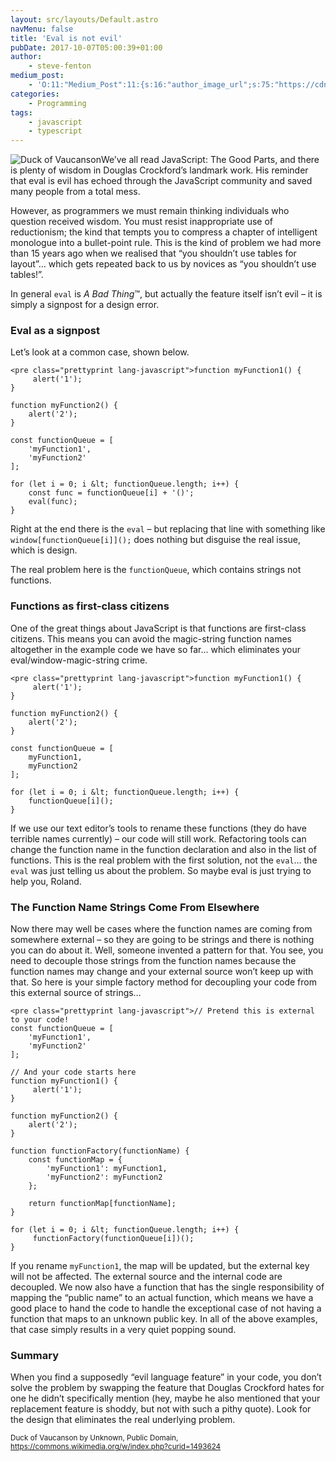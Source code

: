 ```yaml
---
layout: src/layouts/Default.astro
navMenu: false
title: 'Eval is not evil'
pubDate: 2017-10-07T05:00:39+01:00
author:
    - steve-fenton
medium_post:
    - 'O:11:"Medium_Post":11:{s:16:"author_image_url";s:75:"https://cdn-images-1.medium.com/fit/c/400/400/1*eXkhfEuF41g5W_xnc_ydLA.jpeg";s:10:"author_url";s:38:"https://medium.com/@steve.fenton.co.uk";s:11:"byline_name";N;s:12:"byline_email";N;s:10:"cross_link";s:3:"yes";s:2:"id";s:12:"8ad80dc8be55";s:21:"follower_notification";s:3:"yes";s:7:"license";s:19:"all-rights-reserved";s:14:"publication_id";s:2:"-1";s:6:"status";s:5:"draft";s:3:"url";s:51:"https://medium.com/@steve.fenton.co.uk/8ad80dc8be55";}'
categories:
    - Programming
tags:
    - javascript
    - typescript
---
```


![Duck of Vaucanson](/img/2017/10/Duck_of_Vaucanson.jpg)We’ve all read JavaScript: The Good Parts, and there is plenty of wisdom in Douglas Crockford’s landmark work. His reminder that eval is evil has echoed through the JavaScript community and saved many people from a total mess.

However, as programmers we must remain thinking individuals who question received wisdom. You must resist inappropriate use of reductionism; the kind that tempts you to compress a chapter of intelligent monologue into a bullet-point rule. This is the kind of problem we had more than 15 years ago when we realised that “you shouldn’t use tables for layout”… which gets repeated back to us by novices as “you shouldn’t use tables!”.

In general `eval` is *A Bad Thing*™, but actually the feature itself isn’t evil – it is simply a signpost for a design error.

### Eval as a signpost

Let’s look at a common case, shown below.

```
<pre class="prettyprint lang-javascript">function myFunction1() {
     alert('1');
}

function myFunction2() {
    alert('2');
}

const functionQueue = [
    'myFunction1',
    'myFunction2'
];

for (let i = 0; i &lt; functionQueue.length; i++) {
    const func = functionQueue[i] + '()';
    eval(func);
}
```
Right at the end there is the `eval` – but replacing that line with something like `window[functionQueue[i]]();` does nothing but disguise the real issue, which is design.

The real problem here is the `functionQueue`, which contains strings not functions.

### Functions as first-class citizens

One of the great things about JavaScript is that functions are first-class citizens. This means you can avoid the magic-string function names altogether in the example code we have so far… which eliminates your eval/window-magic-string crime.

```
<pre class="prettyprint lang-javascript">function myFunction1() {
     alert('1');
}

function myFunction2() {
    alert('2');
}

const functionQueue = [
    myFunction1,
    myFunction2
];

for (let i = 0; i &lt; functionQueue.length; i++) {
    functionQueue[i]();
}
```
If we use our text editor’s tools to rename these functions (they do have terrible names currently) – our code will still work. Refactoring tools can change the function name in the function declaration and also in the list of functions. This is the real problem with the first solution, not the `eval`… the `eval` was just telling us about the problem. So maybe eval is just trying to help you, Roland.

### The Function Name Strings Come From Elsewhere

Now there may well be cases where the function names are coming from somewhere external – so they are going to be strings and there is nothing you can do about it. Well, someone invented a pattern for that. You see, you need to decouple those strings from the function names because the function names may change and your external source won’t keep up with that. So here is your simple factory method for decoupling your code from this external source of strings…

```
<pre class="prettyprint lang-javascript">// Pretend this is external to your code!
const functionQueue = [
    'myFunction1',
    'myFunction2'
];

// And your code starts here
function myFunction1() {
     alert('1');
}

function myFunction2() {
    alert('2');
}

function functionFactory(functionName) {
    const functionMap = {
        'myFunction1': myFunction1,
        'myFunction2': myFunction2
    };

    return functionMap[functionName];
}

for (let i = 0; i &lt; functionQueue.length; i++) {
     functionFactory(functionQueue[i])();
}
```
If you rename `myFunction1`, the map will be updated, but the external key will not be affected. The external source and the internal code are decoupled. We now also have a function that has the single responsibility of mapping the “public name” to an actual function, which means we have a good place to hand the code to handle the exceptional case of not having a function that maps to an unknown public key. In all of the above examples, that case simply results in a very quiet popping sound.

### Summary

When you find a supposedly “evil language feature” in your code, you don’t solve the problem by swapping the feature that Douglas Crockford hates for one he didn’t specifically mention (hey, maybe he also mentioned that your replacement feature is shoddy, but not with such a pithy quote). Look for the design that eliminates the real underlying problem.

<small>Duck of Vaucanson by Unknown, Public Domain, https://commons.wikimedia.org/w/index.php?curid=1493624</small>